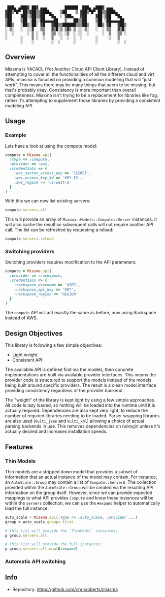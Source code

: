 ```
 ███▄ ▄███▓ ██▓ ▄▄▄        ██████  ███▄ ▄███▓ ▄▄▄
▓██▒▀█▀ ██▒▓██▒▒████▄    ▒██    ▒ ▓██▒▀█▀ ██▒▒████▄
▓██    ▓██░▒██▒▒██  ▀█▄  ░ ▓██▄   ▓██    ▓██░▒██  ▀█▄
▒██    ▒██ ░██░░██▄▄▄▄██   ▒   ██▒▒██    ▒██ ░██▄▄▄▄██
▒██▒   ░██▒░██░ ▓█   ▓██▒▒██████▒▒▒██▒   ░██▒ ▓█   ▓██▒
░ ▒░   ░  ░░▓   ▒▒   ▓▒█░▒ ▒▓▒ ▒ ░░ ▒░   ░  ░ ▒▒   ▓▒█░
░  ░      ░ ▒ ░  ▒   ▒▒ ░░ ░▒  ░ ░░  ░      ░  ▒   ▒▒ ░
░      ░    ▒ ░  ░   ▒   ░  ░  ░  ░      ░     ░   ▒
       ░    ░        ░  ░      ░         ░         ░  ░
```

## Overview

Miasma is YACACL (Yet Another Cloud API Client Library). Instead of
attempting to cover all the functionalities of all the different
cloud and virt APIs, miasma is focused on providing a common modeling
that will "just work". This means there may be many things that seem
to be missing, but that's probably okay. Consistency is more important
than overall completeness. Miasma isn't trying to be a replacement
for libraries like fog, rather it's attempting to supplement those
libraries by providing a consistent modeling API.

## Usage

### Example

Lets have a look at using the compute model:

```ruby
compute = Miasma.api(
  :type => :compute,
  :provider => :aws,
  :credentials => {
    :aws_secret_access_key => 'SECRET',
    :aws_access_key_id => 'KEY_ID',
    :aws_region => 'us-west-2'
  }
)
```

With this we can now list existing servers:

```ruby
compute.servers.all
```

This will provide an array of `Miasma::Models::Compute::Server`
instances. It will also cache the result so subsequent calls
will not require another API call. The list can be refreshed
by requesting a reload:

```ruby
compute.servers.reload
```

### Switching providers

Switching providers requires modification to the API parameters:

```ruby
compute = Miasma.api(
  :provider => :rackspace,
  :credentials => {
    :rackspace_username => 'USER',
    :rackspace_api_key => 'KEY',
    :rackspace_region => 'REGION'
  }
)
```

The `compute` API will act exactly the same as before, now using
Rackspace instead of AWS.

## Design Objectives

This library is following a few simple objectives:

* Light weight
* Consistent API

The availabile API is defined first via the models,
then concrete implementations are built via available
provider interfaces. This means the provider code is
structured to support the models instead of the models
being built around specific providers. The result is
a clean model interface providing consistency regardless
of the provider backend.

The "weight" of the library is kept light by using a
few simple approaches. All code is lazy loaded, so nothing
will be loaded into the runtime until it is actually required.
Dependencies are also kept very light, to reduce the number
of required libraries needing to be loaded. Parser wrapping
libraries are also used (`multi_json` and `multi_xml`) allowing
a choice of actual parsing backends in use. This removes
dependencies on nokogiri unless it's actually desired and
increases installation speeds.

## Features

### Thin Models

Thin models are a stripped down model that provides a subset
of information that an actual instance of the model may
contain. For instance, an `AutoScale::Group` may contain
a list of `Compute::Server`s. The collection provided within
the `AutoScale::Group` will be created via the resulting
API information on the group itself. However, since
we can provide expected mappings to what API provides
`Compute` and know these instances will be within the
`servers` collection, we can use the `#expand` helper to
automatically load the full instance:

```ruby
auto_scale = Miasma.api(:type => :auto_scale, :provider ...)
group = auto_scale.groups.first

# this list will provide the `ThinModel` instances:
p group.servers.all

# this list will provide the full instances:
p group.servers.all.map(&:expand)
```

### Automatic API switching


## Info

* Repository: https://github.com/chrisroberts/miasma
